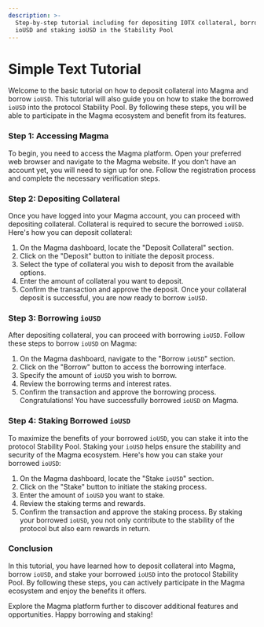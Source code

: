 ```yaml
---
description: >-
  Step-by-step tutorial including for depositing IOTX collateral, borrowing
  ioUSD and staking ioUSD in the Stability Pool
---
```


# Simple Text Tutorial

Welcome to the basic tutorial on how to deposit collateral into Magma and borrow `ioUSD`. This tutorial will also guide you on how to stake the borrowed `ioUSD` into the protocol Stability Pool. By following these steps, you will be able to participate in the Magma ecosystem and benefit from its features.

### Step 1: Accessing Magma

To begin, you need to access the Magma platform. Open your preferred web browser and navigate to the Magma website. If you don't have an account yet, you will need to sign up for one. Follow the registration process and complete the necessary verification steps.&#x20;

### Step 2: Depositing Collateral

Once you have logged into your Magma account, you can proceed with depositing collateral. Collateral is required to secure the borrowed `ioUSD`. Here's how you can deposit collateral:

1. On the Magma dashboard, locate the "Deposit Collateral" section.
2. Click on the "Deposit" button to initiate the deposit process.
3. Select the type of collateral you wish to deposit from the available options.
4. Enter the amount of collateral you want to deposit.
5. Confirm the transaction and approve the deposit. Once your collateral deposit is successful, you are now ready to borrow `ioUSD`.

### Step 3: Borrowing `ioUSD`&#x20;

After depositing collateral, you can proceed with borrowing `ioUSD`. Follow these steps to borrow `ioUSD` on Magma:

1. On the Magma dashboard, navigate to the "Borrow `ioUSD`" section.
2. Click on the "Borrow" button to access the borrowing interface.
3. Specify the amount of `ioUSD` you wish to borrow.
4. Review the borrowing terms and interest rates.
5. Confirm the transaction and approve the borrowing process. Congratulations! You have successfully borrowed `ioUSD` on Magma.

### Step 4: Staking Borrowed `ioUSD`

To maximize the benefits of your borrowed `ioUSD`, you can stake it into the protocol Stability Pool. Staking your `ioUSD` helps ensure the stability and security of the Magma ecosystem. Here's how you can stake your borrowed `ioUSD`:

1. On the Magma dashboard, locate the "Stake `ioUSD`" section.
2. Click on the "Stake" button to initiate the staking process.
3. Enter the amount of `ioUSD` you want to stake.
4. Review the staking terms and rewards.
5. Confirm the transaction and approve the staking process. By staking your borrowed `ioUSD`, you not only contribute to the stability of the protocol but also earn rewards in return.

### Conclusion

In this tutorial, you have learned how to deposit collateral into Magma, borrow `ioUSD`, and stake your borrowed `ioUSD` into the protocol Stability Pool. By following these steps, you can actively participate in the Magma ecosystem and enjoy the benefits it offers.

Explore the Magma platform further to discover additional features and opportunities. Happy borrowing and staking!
